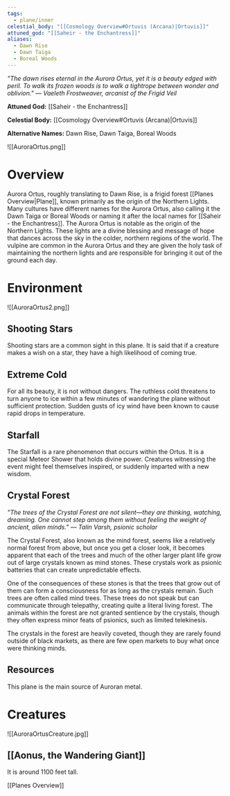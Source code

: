 ```yaml
---
tags:
  - plane/inner
celestial_body: "[[Cosmology Overview#Ortuvis (Arcana)|Ortuvis]]"
attuned_god: "[[Saheir - the Enchantress]]"
aliases:
  - Dawn Rise
  - Dawn Taiga
  - Boreal Woods
---
```

*"The dawn rises eternal in the Aurora Ortus, yet it is a beauty edged with peril. To walk its frozen woods is to walk a tightrope between wonder and oblivion."
— Vaeleth Frostweaver, arcanist of the Frigid Veil*

**Attuned God:** [[Saheir - the Enchantress]]

**Celestial Body:** [[Cosmology Overview#Ortuvis (Arcana)|Ortuvis]]

**Alternative Names:** Dawn Rise, Dawn Taiga, Boreal Woods

![[AuroraOrtus.png]]
# Overview
Aurora Ortus, roughly translating to Dawn Rise, is a frigid forest [[Planes Overview|Plane]], known primarily as the origin of the Northern Lights. Many cultures have different names for the Aurora Ortus, also calling it the Dawn Taiga or Boreal Woods or naming it after the local names for [[Saheir - the Enchantress]]. The Aurora Ortus is notable as the origin of the Northern Lights. These lights are a divine blessing and message of hope that dances across the sky in the colder, northern regions of the world. The vulpine are common in the Aurora Ortus and they are given the holy task of maintaining the northern lights and are responsible for bringing it out of the ground each day.
# Environment
![[AuroraOrtus2.png]]
## Shooting Stars
Shooting stars are a common sight in this plane. It is said that if a creature makes a wish on a star, they have a high likelihood of coming true.
## Extreme Cold
For all its beauty, it is not without dangers. The ruthless cold threatens to turn anyone to ice within a few minutes of wandering the plane without sufficient protection. Sudden gusts of icy wind have been known to cause rapid drops in temperature.
## Starfall
The Starfall is a rare phenomenon that occurs within the Ortus. It is a special Meteor Shower that holds divine power. Creatures witnessing the event might feel themselves inspired, or suddenly imparted with a new wisdom.
## Crystal Forest
*"The trees of the Crystal Forest are not silent—they are thinking, watching, dreaming. One cannot step among them without feeling the weight of ancient, alien minds."
— Talin Varsh, psionic scholar*

The Crystal Forest, also known as the mind forest, seems like a relatively normal forest from above, but once you get a closer look, it becomes apparent that each of the trees and much of the other larger plant life grow out of large crystals known as mind stones. These crystals work as psionic batteries that can create unpredictable effects.

One of the consequences of these stones is that the trees that grow out of them can form a consciousness for as long as the crystals remain. Such trees are often called mind trees. These trees do not speak but can communicate through telepathy, creating quite a literal living forest. The animals within the forest are not granted sentience by the crystals, though they often express minor feats of psionics, such as limited telekinesis.

The crystals in the forest are heavily coveted, though they are rarely found outside of black markets, as there are few open markets to buy what once were thinking minds.
## Resources
This plane is the main source of Auroran metal.
# Creatures
![[AuroraOrtusCreature.jpg]]
## [[Aonus, the Wandering Giant]]
It is around 1100 feet tall.

[[Planes Overview]]